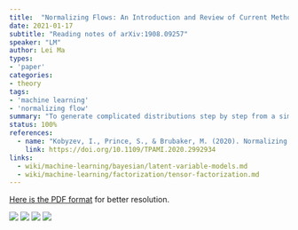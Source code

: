 ```yaml
---
title:  "Normalizing Flows: An Introduction and Review of Current Methods"
date: 2021-01-17
subtitle: "Reading notes of arXiv:1908.09257"
speaker: "LM"
author: Lei Ma
types:
- 'paper'
categories:
- theory
tags:
- 'machine learning'
- 'normalizing flow'
summary: "To generate complicated distributions step by step from a simple and interpretable distribution."
status: 100%
references:
  - name: "Kobyzev, I., Prince, S., & Brubaker, M. (2020). Normalizing Flows: An Introduction and Review of Current Methods. IEEE Transactions on Pattern Analysis and Machine Intelligence, 1–1."
    link: https://doi.org/10.1109/TPAMI.2020.2992934
links:
  - wiki/machine-learning/bayesian/latent-variable-models.md
  - wiki/machine-learning/factorization/tensor-factorization.md
---
```


[Here is the PDF format](../assets/normalizing-flow-introduction-1908.09257/1908.09257_notes.pdf) for better resolution.



![](../assets/normalizing-flow-introduction-1908.09257/1908.09257_introduction.png)
![](../assets/normalizing-flow-introduction-1908.09257/1908.09257_background.png)
![](../assets/normalizing-flow-introduction-1908.09257/1908.09257_applications.png)
![](../assets/normalizing-flow-introduction-1908.09257/1908.09257_methods.png)

